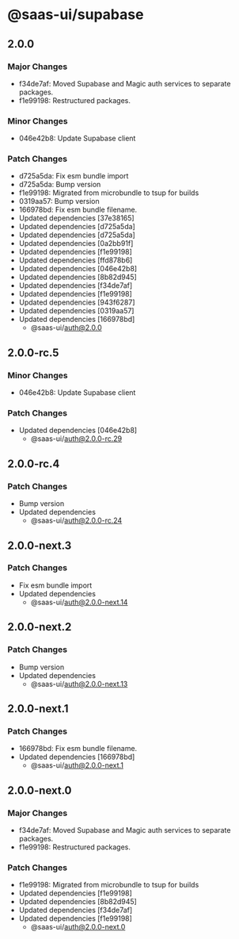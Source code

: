 # @saas-ui/supabase

## 2.0.0

### Major Changes

- f34de7af: Moved Supabase and Magic auth services to separate packages.
- f1e99198: Restructured packages.

### Minor Changes

- 046e42b8: Update Supabase client

### Patch Changes

- d725a5da: Fix esm bundle import
- d725a5da: Bump version
- f1e99198: Migrated from microbundle to tsup for builds
- 0319aa57: Bump version
- 166978bd: Fix esm bundle filename.
- Updated dependencies [37e38165]
- Updated dependencies [d725a5da]
- Updated dependencies [d725a5da]
- Updated dependencies [0a2bb91f]
- Updated dependencies [f1e99198]
- Updated dependencies [ffd878b6]
- Updated dependencies [046e42b8]
- Updated dependencies [8b82d945]
- Updated dependencies [f34de7af]
- Updated dependencies [f1e99198]
- Updated dependencies [943f6287]
- Updated dependencies [0319aa57]
- Updated dependencies [166978bd]
  - @saas-ui/auth@2.0.0

## 2.0.0-rc.5

### Minor Changes

- 046e42b8: Update Supabase client

### Patch Changes

- Updated dependencies [046e42b8]
  - @saas-ui/auth@2.0.0-rc.29

## 2.0.0-rc.4

### Patch Changes

- Bump version
- Updated dependencies
  - @saas-ui/auth@2.0.0-rc.24

## 2.0.0-next.3

### Patch Changes

- Fix esm bundle import
- Updated dependencies
  - @saas-ui/auth@2.0.0-next.14

## 2.0.0-next.2

### Patch Changes

- Bump version
- Updated dependencies
  - @saas-ui/auth@2.0.0-next.13

## 2.0.0-next.1

### Patch Changes

- 166978bd: Fix esm bundle filename.
- Updated dependencies [166978bd]
  - @saas-ui/auth@2.0.0-next.1

## 2.0.0-next.0

### Major Changes

- f34de7af: Moved Supabase and Magic auth services to separate packages.
- f1e99198: Restructured packages.

### Patch Changes

- f1e99198: Migrated from microbundle to tsup for builds
- Updated dependencies [f1e99198]
- Updated dependencies [8b82d945]
- Updated dependencies [f34de7af]
- Updated dependencies [f1e99198]
  - @saas-ui/auth@2.0.0-next.0
